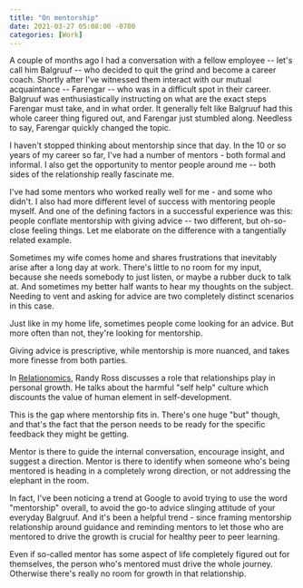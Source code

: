 ```yaml
---
title: "On mentorship"
date: 2021-03-27 05:08:00 -0700
categories: [Work]
---
```


A couple of months ago I had a conversation with a fellow employee -- let's call
him Balgruuf -- who decided to quit the grind and become a career coach.
Shortly after I've witnessed them interact with our mutual acquaintance --
Farengar -- who was in a difficult spot in their career. Balgruuf was
enthusiastically instructing on what are the exact steps Farengar must take, and
in what order. It generally felt like Balgruuf had this whole career thing
figured out, and Farengar just stumbled along. Needless to say, Farengar quickly
changed the topic.

I haven't stopped thinking about mentorship since that day. In the 10 or so
years of my career so far, I've had a number of mentors - both formal and
informal. I also get the opportunity to mentor people around me -- both sides of
the relationship really fascinate me.

I've had some mentors who worked really well for me - and some who didn't. I
also had more different level of success with mentoring people myself. And one
of the defining factors in a successful experience was this: people conflate
mentorship with giving advice -- two different, but oh-so-close feeling things.
Let me elaborate on the difference with a tangentially related example.

Sometimes my wife comes home and shares frustrations that inevitably arise after
a long day at work. There's little to no room for my input, because she needs
somebody to just listen, or maybe a rubber duck to talk at. And sometimes my
better half wants to hear my thoughts on the subject. Needing to vent and asking
for advice are two completely distinct scenarios in this case.

Just like in my home life, sometimes people come looking for an advice. But more
often than not, they're looking for mentorship.

Giving advice is prescriptive, while mentorship is more nuanced, and takes more
finesse from both parties.

In [Relationomics](https://amzn.to/2NYlWPb), Randy Ross discusses a role that
relationships play in personal growth. He talks about the harmful "self help"
culture which discounts the value of human element in self-development.

This is the gap where mentorship fits in. There's one huge "but" though, and
that's the fact that the person needs to be ready for the specific feedback they
might be getting.

Mentor is there to guide the internal conversation, encourage insight, and
suggest a direction. Mentor is there to identify when someone who's being
mentored is heading in a completely wrong direction, or not addressing the
elephant in the room.

In fact, I've been noticing a trend at Google to avoid trying to use the word
"mentorship" overall, to avoid the go-to advice slinging attitude of your
everyday Balgruuf. And it's been a helpful trend - since framing mentorship
relationship around guidance and reminding mentors to let those who are mentored
to drive the growth is crucial for healthy peer to peer learning.

Even if so-called mentor has some aspect of life completely figured out for
themselves, the person who's mentored must drive the whole journey. Otherwise
there's really no room for growth in that relationship.
